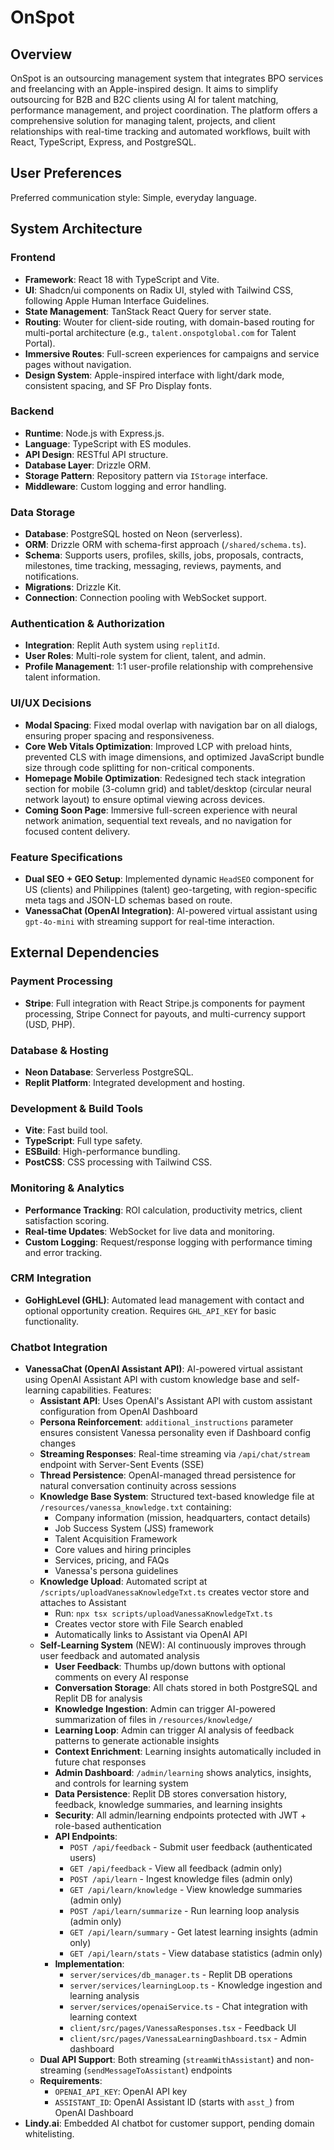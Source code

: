 # OnSpot

## Overview
OnSpot is an outsourcing management system that integrates BPO services and freelancing with an Apple-inspired design. It aims to simplify outsourcing for B2B and B2C clients using AI for talent matching, performance management, and project coordination. The platform offers a comprehensive solution for managing talent, projects, and client relationships with real-time tracking and automated workflows, built with React, TypeScript, Express, and PostgreSQL.

## User Preferences
Preferred communication style: Simple, everyday language.

## System Architecture

### Frontend
- **Framework**: React 18 with TypeScript and Vite.
- **UI**: Shadcn/ui components on Radix UI, styled with Tailwind CSS, following Apple Human Interface Guidelines.
- **State Management**: TanStack React Query for server state.
- **Routing**: Wouter for client-side routing, with domain-based routing for multi-portal architecture (e.g., `talent.onspotglobal.com` for Talent Portal).
- **Immersive Routes**: Full-screen experiences for campaigns and service pages without navigation.
- **Design System**: Apple-inspired interface with light/dark mode, consistent spacing, and SF Pro Display fonts.

### Backend
- **Runtime**: Node.js with Express.js.
- **Language**: TypeScript with ES modules.
- **API Design**: RESTful API structure.
- **Database Layer**: Drizzle ORM.
- **Storage Pattern**: Repository pattern via `IStorage` interface.
- **Middleware**: Custom logging and error handling.

### Data Storage
- **Database**: PostgreSQL hosted on Neon (serverless).
- **ORM**: Drizzle ORM with schema-first approach (`/shared/schema.ts`).
- **Schema**: Supports users, profiles, skills, jobs, proposals, contracts, milestones, time tracking, messaging, reviews, payments, and notifications.
- **Migrations**: Drizzle Kit.
- **Connection**: Connection pooling with WebSocket support.

### Authentication & Authorization
- **Integration**: Replit Auth system using `replitId`.
- **User Roles**: Multi-role system for client, talent, and admin.
- **Profile Management**: 1:1 user-profile relationship with comprehensive talent information.

### UI/UX Decisions
- **Modal Spacing**: Fixed modal overlap with navigation bar on all dialogs, ensuring proper spacing and responsiveness.
- **Core Web Vitals Optimization**: Improved LCP with preload hints, prevented CLS with image dimensions, and optimized JavaScript bundle size through code splitting for non-critical components.
- **Homepage Mobile Optimization**: Redesigned tech stack integration section for mobile (3-column grid) and tablet/desktop (circular neural network layout) to ensure optimal viewing across devices.
- **Coming Soon Page**: Immersive full-screen experience with neural network animation, sequential text reveals, and no navigation for focused content delivery.

### Feature Specifications
- **Dual SEO + GEO Setup**: Implemented dynamic `HeadSEO` component for US (clients) and Philippines (talent) geo-targeting, with region-specific meta tags and JSON-LD schemas based on route.
- **VanessaChat (OpenAI Integration)**: AI-powered virtual assistant using `gpt-4o-mini` with streaming support for real-time interaction.

## External Dependencies

### Payment Processing
- **Stripe**: Full integration with React Stripe.js components for payment processing, Stripe Connect for payouts, and multi-currency support (USD, PHP).

### Database & Hosting
- **Neon Database**: Serverless PostgreSQL.
- **Replit Platform**: Integrated development and hosting.

### Development & Build Tools
- **Vite**: Fast build tool.
- **TypeScript**: Full type safety.
- **ESBuild**: High-performance bundling.
- **PostCSS**: CSS processing with Tailwind CSS.

### Monitoring & Analytics
- **Performance Tracking**: ROI calculation, productivity metrics, client satisfaction scoring.
- **Real-time Updates**: WebSocket for live data and monitoring.
- **Custom Logging**: Request/response logging with performance timing and error tracking.

### CRM Integration
- **GoHighLevel (GHL)**: Automated lead management with contact and optional opportunity creation. Requires `GHL_API_KEY` for basic functionality.

### Chatbot Integration
- **VanessaChat (OpenAI Assistant API)**: AI-powered virtual assistant using OpenAI Assistant API with custom knowledge base and self-learning capabilities. Features:
  - **Assistant API**: Uses OpenAI's Assistant API with custom assistant configuration from OpenAI Dashboard
  - **Persona Reinforcement**: `additional_instructions` parameter ensures consistent Vanessa personality even if Dashboard config changes
  - **Streaming Responses**: Real-time streaming via `/api/chat/stream` endpoint with Server-Sent Events (SSE)
  - **Thread Persistence**: OpenAI-managed thread persistence for natural conversation continuity across sessions
  - **Knowledge Base System**: Structured text-based knowledge file at `/resources/vanessa_knowledge.txt` containing:
    - Company information (mission, headquarters, contact details)
    - Job Success System (JSS) framework
    - Talent Acquisition Framework
    - Core values and hiring principles
    - Services, pricing, and FAQs
    - Vanessa's persona guidelines
  - **Knowledge Upload**: Automated script at `/scripts/uploadVanessaKnowledgeTxt.ts` creates vector store and attaches to Assistant
    - Run: `npx tsx scripts/uploadVanessaKnowledgeTxt.ts`
    - Creates vector store with File Search enabled
    - Automatically links to Assistant via OpenAI API
  - **Self-Learning System** (NEW): AI continuously improves through user feedback and automated analysis
    - **User Feedback**: Thumbs up/down buttons with optional comments on every AI response
    - **Conversation Storage**: All chats stored in both PostgreSQL and Replit DB for analysis
    - **Knowledge Ingestion**: Admin can trigger AI-powered summarization of files in `/resources/knowledge/`
    - **Learning Loop**: Admin can trigger AI analysis of feedback patterns to generate actionable insights
    - **Context Enrichment**: Learning insights automatically included in future chat responses
    - **Admin Dashboard**: `/admin/learning` shows analytics, insights, and controls for learning system
    - **Data Persistence**: Replit DB stores conversation history, feedback, knowledge summaries, and learning insights
    - **Security**: All admin/learning endpoints protected with JWT + role-based authentication
    - **API Endpoints**: 
      - `POST /api/feedback` - Submit user feedback (authenticated users)
      - `GET /api/feedback` - View all feedback (admin only)
      - `POST /api/learn` - Ingest knowledge files (admin only)
      - `GET /api/learn/knowledge` - View knowledge summaries (admin only)
      - `POST /api/learn/summarize` - Run learning loop analysis (admin only)
      - `GET /api/learn/summary` - Get latest learning insights (admin only)
      - `GET /api/learn/stats` - View database statistics (admin only)
    - **Implementation**: 
      - `server/services/db_manager.ts` - Replit DB operations
      - `server/services/learningLoop.ts` - Knowledge ingestion and learning analysis
      - `server/services/openaiService.ts` - Chat integration with learning context
      - `client/src/pages/VanessaResponses.tsx` - Feedback UI
      - `client/src/pages/VanessaLearningDashboard.tsx` - Admin dashboard
  - **Dual API Support**: Both streaming (`streamWithAssistant`) and non-streaming (`sendMessageToAssistant`) endpoints
  - **Requirements**: 
    - `OPENAI_API_KEY`: OpenAI API key
    - `ASSISTANT_ID`: OpenAI Assistant ID (starts with `asst_`) from OpenAI Dashboard
- **Lindy.ai**: Embedded AI chatbot for customer support, pending domain whitelisting.